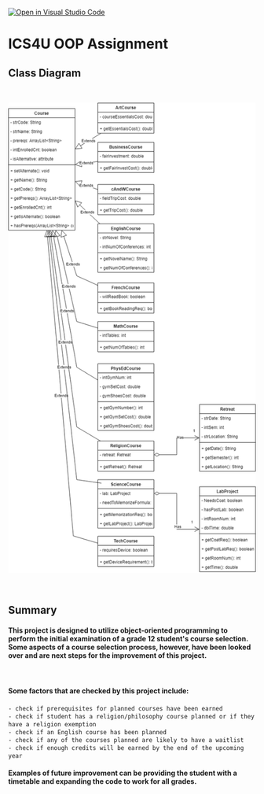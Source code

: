 [![Open in Visual Studio Code](https://classroom.github.com/assets/open-in-vscode-c66648af7eb3fe8bc4f294546bfd86ef473780cde1dea487d3c4ff354943c9ae.svg)](https://classroom.github.com/online_ide?assignment_repo_id=9234703&assignment_repo_type=AssignmentRepo)
# ICS4U OOP Assignment

## Class Diagram
<br>

![Diagram](src/diagram.png)

<br>

## Summary

#### This project is designed to utilize object-oriented programming to perform the initial examination of a grade 12 student's course selection. Some aspects of a course selection process, however, have been looked over and are next steps for the improvement of this project. 

<br>

#### Some factors that are checked by this project include:
    - check if prerequisites for planned courses have been earned
    - check if student has a religion/philosophy course planned or if they have a religion exemption
    - check if an English course has been planned
    - check if any of the courses planned are likely to have a waitlist
    - check if enough credits will be earned by the end of the upcoming year

#### Examples of future improvement can be providing the student with a timetable and expanding the code to work for all grades.


